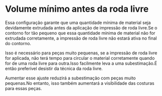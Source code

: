 Volume mínimo antes da roda livre
====
Essa configuração garante que uma quantidade mínima de material seja devidamente extrudada antes da aplicação de impressão de roda livre.Se o contorno for tão pequeno que essa quantidade mínima de material não for extrudada corretamente, a impressão de roda livre não estará ativa no final do contorno.

Isso é necessário para peças muito pequenas, se a impressão de roda livre for aplicada, não terá tempo para circular o material corretamente quando for de uma roda livre para outra.Isso facilmente leva a uma subestimação.É então preferível desistir da técnica da roda livre.

Aumentar esse ajuste reduzirá a subestimação com peças muito pequenas.No entanto, isso também aumentará a visibilidade das costuras para essas peças.
